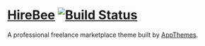 # [HireBee](https://www.appthemes.com/themes/hirebee/) [![Build Status](http://ci.appthemesdev.com/buildStatus/icon?job=HireBee-build-master)](http://ci.appthemesdev.com/job/HireBee-build-master/)

A professional freelance marketplace theme built by [AppThemes](https://www.appthemes.com/).
